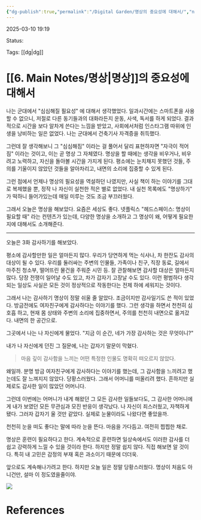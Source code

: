 ```yaml
---
{"dg-publish":true,"permalink":"/Digital Garden/명상의 중요성에 대해서/","noteIcon":""}
---
```


2025-03-10 19:19

Status: 

Tags: [[dg\|dg]] 

# [[6. Main Notes/명상\|명상]]의 중요성에 대해서
나는 군대에서 "심심해질 필요성" 에 대해서 생각했었다. 일과시간에는 스마트폰을 사용할 수 없으니, 저절로 다른 동기들과의 대화라든지 운동, 사색, 독서를 하게 되었다. 결과적으로 시간을 보다 알차게 쓴다는 느낌을 받았고, 사회에서처럼 인스타그램 따위에 인생을 낭비하는 일은 없었다. 나는 군대에서 건축기사 자격증을 취득했다.

그런데 잘 생각해보니 그 "심심해짐" 이라는 걸 풀어서 달리 표현하자면 "자극이 적어짐" 이라는 것이고, 이는 곧 명상 그 자체였다. 명상을 할 때에는 생각을 비우거나, 비우려고 노력하고, 자신을 돌아볼 시간을 가지게 된다. 평소에는 눈치채지 못했던 것들, 주의를 기울이지 않았던 것들을 알아차리고, 내면의 소리에 집중할 수 있게 된다.

그런 점에서 언제나 명상의 필요성을 역설하던 나였지만, 사실 책이 하는 이야기를 그대로 복제했을 뿐, 정작 나 자신이 실천한 적은 별로 없었다. 내 실천 목록에도 "명상하기" 가 떡하니 들어가있는데 매일 미루는 것도 조금 부끄러웠다.

그래서 오늘은 명상을 해보았다. 요즘은 세상도 좋다. 넷플릭스 "헤드스페이스: 명상이 필요할 때" 라는 컨텐츠가 있는데, 다양한 명상을 소개하고 그 명상이 왜, 어떻게 필요한지에 대해서도 소개해준다.

---

오늘은 3화 감사하기를 해보았다.

평소에 감사할만한 일은 얼마든지 많다. 우리가 당연하게 먹는 식사나, 차 한잔도 감사의 대상이 될 수 있다. 우리를 둘러싸는 주변의 인물들, 가족이나 친구, 직장 동료, 길에서 마주친 청소부, 떨어뜨린 물건을 주워준 시민 등. 잘 관찰해보면 감사할 대상은 얼마든지 많다. 당장 전쟁이 일어날 수도 있고, 차가 갑자기 고장날 수도 있다. 이런 평범하다 생각되는 일상도 사실은 모든 것이 정상적으로 작동한다는 전제 하에 세워지는 것이다.

그래서 나는 감사하기 명상이 정말 쉬울 줄 알았다. 조금이지만 감사일기도 쓴 적이 있었다. 방금전에도 여자친구에게 감사하다는 이야기를 했다. 그런 생각을 하면서 천천히 심호흡 하고, 현재 몸 상태와 주변의 소리에 집중하면서, 주의를 천천히 내면으로 옮겨갔다. 내면의 한 공간으로.

그곳에서 나는 나 자신에게 물었다. "지금 이 순간, 네가 가장 감사하는 것은 무엇이니?"

내가 나 자신에게 던진 그 질문에, 나는 갑자기 말문이 막혔다.

>  마음 깊이 감사함을 느끼는 어떤 특정한 인물도 명확히 떠오르지 않았다. 

왜일까. 분명 방금 여자친구에게 감사하다는 이야기를 했는데, 그 감사함을 느끼려고 했는데도 잘 느껴지지 않았다. 당황스러웠다. 그래서 어머니를 떠올리려 했다. 흔하지만 실제로도 감사한 일이 많았던 어머니다.

그런데 이번에는 어머니가 내게 해왔던 그 모든 감사한 일들보다도, 그 감사한 어머니에게 내가 보였던 모든 무관심과 모진 반응이 생각났다. 나 자신이 죄스러웠고, 자책하게 됐다. 그러자 갑자기 울 것만 같았다. 실제로 눈물이라도 나왔다면 좋았을까.

천천히 눈을 떠도 좋다는 말에 따라 눈을 뜬다. 마음을 가다듬고. 여전히 찝찝한 채로.

명상은 훈련이 필요하다고 한다. 계속적으로 훈련하면 일상속에서도 이러한 감사를 더 쉽고 강력하게 느낄 수 있을 것이라 한다. 하지만 정말 쉽지 않다. 직접 해보면 알 것이다. 특히 내 고민은 감정의 부재 혹은 과소이기 때문에 더더욱.

앞으로도 계속해나가려고 한다. 하지만 오늘 일은 정말 당황스러웠다. 명상이 처음도 아니건만, 설마 이 정도였을줄이야.

![](https://blog.kakaocdn.net/dn/cWR4Ck/btsMjpG1n0W/d9EmPlnWLNsEDwphTA4wv0/img.jpg)

# References